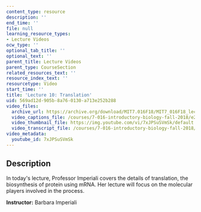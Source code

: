 ```yaml
---
content_type: resource
description: ''
end_time: ''
file: null
learning_resource_types:
- Lecture Videos
ocw_type: ''
optional_tab_title: ''
optional_text: ''
parent_title: Lecture Videos
parent_type: CourseSection
related_resources_text: ''
resource_index_text: ''
resourcetype: Video
start_time: ''
title: 'Lecture 10: Translation'
uid: 569ad12d-905b-8a76-0130-a713e252b288
video_files:
  archive_url: https://archive.org/download/MIT7.016F18/MIT7_016F18_lec10_300k.mp4
  video_captions_file: /courses/7-016-introductory-biology-fall-2018/e259e9d8c31c520cb32b838ab96c902f_7xJPSuSVmSk.vtt
  video_thumbnail_file: https://img.youtube.com/vi/7xJPSuSVmSk/default.jpg
  video_transcript_file: /courses/7-016-introductory-biology-fall-2018/720588604bb0204f05a3482db1a9e2b1_7xJPSuSVmSk.pdf
video_metadata:
  youtube_id: 7xJPSuSVmSk
---
```


Description
-----------

In today's lecture, Professor Imperiali covers the details of translation, the biosynthesis of protein using mRNA. Her lecture will focus on the molecular players involved in the process.

**Instructor:** Barbara Imperiali

